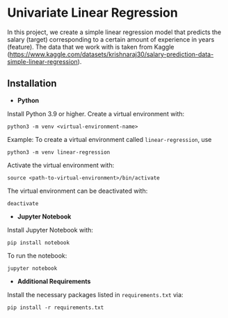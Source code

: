 # Univariate Linear Regression

In this project, we create a simple linear regression model that predicts the salary (target) corresponding to a certain amount of experience in years (feature). The data that we work with is taken from Kaggle (https://www.kaggle.com/datasets/krishnaraj30/salary-prediction-data-simple-linear-regression).


## Installation

* **Python**

Install Python 3.9 or higher. Create a virtual environment with:

```
python3 -m venv <virtual-environment-name>
```

Example: To create a virtual environment called `linear-regression`, use

```
python3 -m venv linear-regression
```

Activate the virtual environment with:
```
source <path-to-virtual-environment>/bin/activate
```

The virtual environment can be deactivated with:
```
deactivate
```

* **Jupyter Notebook**

Install Jupyter Notebook with:
```
pip install notebook
```
To run the notebook:
```
jupyter notebook
```
* **Additional Requirements**

Install the necessary packages listed in `requirements.txt` via:
```
pip install -r requirements.txt
```